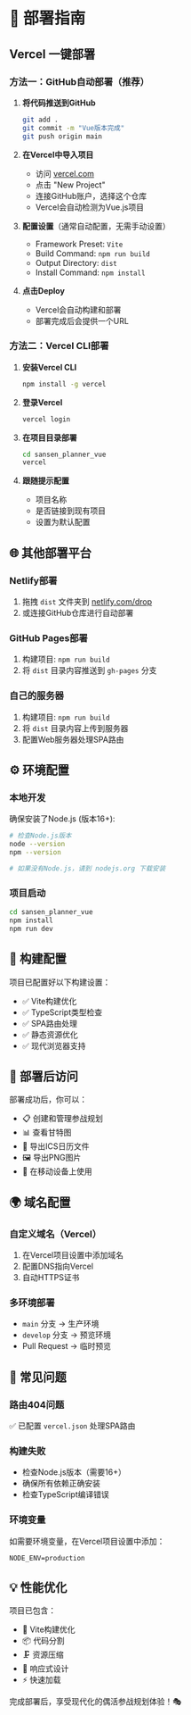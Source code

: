 # 🚀 部署指南

## Vercel 一键部署

### **方法一：GitHub自动部署（推荐）**

1. **将代码推送到GitHub**
   ```bash
   git add .
   git commit -m "Vue版本完成"
   git push origin main
   ```

2. **在Vercel中导入项目**
   - 访问 [vercel.com](https://vercel.com)
   - 点击 "New Project"
   - 连接GitHub账户，选择这个仓库
   - Vercel会自动检测为Vue.js项目

3. **配置设置**（通常自动配置，无需手动设置）
   - Framework Preset: `Vite`
   - Build Command: `npm run build`
   - Output Directory: `dist`
   - Install Command: `npm install`

4. **点击Deploy**
   - Vercel会自动构建和部署
   - 部署完成后会提供一个URL

### **方法二：Vercel CLI部署**

1. **安装Vercel CLI**
   ```bash
   npm install -g vercel
   ```

2. **登录Vercel**
   ```bash
   vercel login
   ```

3. **在项目目录部署**
   ```bash
   cd sansen_planner_vue
   vercel
   ```

4. **跟随提示配置**
   - 项目名称
   - 是否链接到现有项目
   - 设置为默认配置

## 🌐 其他部署平台

### **Netlify部署**
1. 拖拽 `dist` 文件夹到 [netlify.com/drop](https://netlify.com/drop)
2. 或连接GitHub仓库进行自动部署

### **GitHub Pages部署**
1. 构建项目: `npm run build`
2. 将 `dist` 目录内容推送到 `gh-pages` 分支

### **自己的服务器**
1. 构建项目: `npm run build`
2. 将 `dist` 目录内容上传到服务器
3. 配置Web服务器处理SPA路由

## ⚙️ 环境配置

### **本地开发**
确保安装了Node.js (版本16+):
```bash
# 检查Node.js版本
node --version
npm --version

# 如果没有Node.js，请到 nodejs.org 下载安装
```

### **项目启动**
```bash
cd sansen_planner_vue
npm install
npm run dev
```

## 🔧 构建配置

项目已配置好以下构建设置：
- ✅ Vite构建优化
- ✅ TypeScript类型检查
- ✅ SPA路由处理
- ✅ 静态资源优化
- ✅ 现代浏览器支持

## 📱 部署后访问

部署成功后，你可以：
- 📋 创建和管理参战规划
- 📊 查看甘特图
- 📅 导出ICS日历文件
- 🖼️ 导出PNG图片
- 📱 在移动设备上使用

## 🌍 域名配置

### **自定义域名（Vercel）**
1. 在Vercel项目设置中添加域名
2. 配置DNS指向Vercel
3. 自动HTTPS证书

### **多环境部署**
- `main` 分支 → 生产环境
- `develop` 分支 → 预览环境
- Pull Request → 临时预览

## 🚨 常见问题

### **路由404问题**
✅ 已配置 `vercel.json` 处理SPA路由

### **构建失败**
- 检查Node.js版本（需要16+）
- 确保所有依赖正确安装
- 检查TypeScript编译错误

### **环境变量**
如需要环境变量，在Vercel项目设置中添加：
```
NODE_ENV=production
```

## 💡 性能优化

项目已包含：
- 🚀 Vite构建优化
- 📦 代码分割
- 🗜️ 资源压缩
- 📱 响应式设计
- ⚡ 快速加载

完成部署后，享受现代化的偶活参战规划体验！🎭 